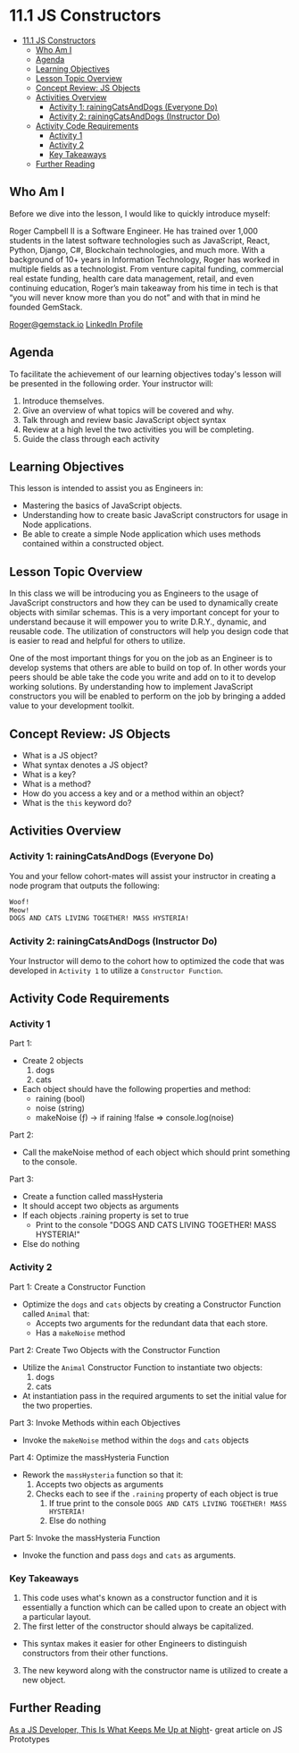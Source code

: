 # 11.1 JS Constructors
- [11.1 JS Constructors](#111-js-constructors)
  - [Who Am I](#who-am-i)
  - [Agenda](#agenda)
  - [Learning Objectives](#learning-objectives)
  - [Lesson Topic Overview](#lesson-topic-overview)
  - [Concept Review: JS Objects](#concept-review-js-objects)
  - [Activities Overview](#activities-overview)
    - [Activity 1: rainingCatsAndDogs (Everyone Do)](#activity-1-rainingcatsanddogs-everyone-do)
    - [Activity 2: rainingCatsAndDogs (Instructor Do)](#activity-2-rainingcatsanddogs-instructor-do)
  - [Activity Code Requirements](#activity-code-requirements)
    - [Activity 1](#activity-1)
    - [Activity 2](#activity-2)
    - [Key Takeaways](#key-takeaways)
  - [Further Reading](#further-reading)

## Who Am I
Before we dive into the lesson, I would like to quickly introduce myself:

Roger Campbell II is a Software Engineer. He has trained over 1,000 students in the latest software technologies such as JavaScript, React, Python, Django, C#, Blockchain technologies, and much more. With a background of 10+ years in Information Technology, Roger has worked in multiple fields as a technologist. From venture capital funding, commercial real estate funding, health care data management, retail, and even continuing education, Roger’s main takeaway from his time in tech is that “you will never know more than you do not” and with that in mind he founded GemStack.

[Roger@gemstack.io](mailto:roger@gemstack.io)
[LinkedIn Profile](https://www.linkedin.com/in/mrrogercampbell/)

## Agenda
To facilitate the achievement of our learning objectives today's lesson will be presented in the following order.
Your instructor will:
1. Introduce themselves.
2. Give an overview of what topics will be covered and why.
3. Talk through and review basic JavaScript object syntax
4. Review at a high level the two activities you will be completing.
5. Guide the class through each activity

## Learning Objectives
This lesson is intended to assist you as Engineers in:
  * Mastering the basics of JavaScript objects.
  * Understanding how to create basic JavaScript constructors for usage in Node applications.
  * Be able to create a simple Node application which uses methods contained within a constructed
object.

## Lesson Topic Overview
In this class we will be introducing you as Engineers to the usage of JavaScript constructors and how they
can be used to dynamically create objects with similar schemas. This is a very important concept for your to understand because it will empower you to write D.R.Y., dynamic, and reusable code. The utilization of constructors will help you design code that is easier to read and helpful for others to utilize.

One of the most important things for you on the job as an Engineer is to develop systems that others are able to build on top of. In other words your peers should be able take the code you write and add on to it to develop working solutions. By understanding how to implement JavaScript constructors you will be enabled to perform on the job by bringing a added value to your development toolkit.

## Concept Review: JS Objects
* What is a JS object?
* What syntax denotes a JS object?
* What is a key?
* What is a method?
* How do you access a key and or a method within an object?
* What is the `this` keyword do?
## Activities Overview
### Activity 1: rainingCatsAndDogs (Everyone Do)
You and your fellow cohort-mates will assist your instructor in creating a node program that outputs the following:

```sh
Woof!
Meow!
DOGS AND CATS LIVING TOGETHER! MASS HYSTERIA!
```

### Activity 2: rainingCatsAndDogs (Instructor Do)
Your Instructor will demo to the cohort how to optimized the code that was developed in `Activity 1` to utilize a `Constructor Function`.

## Activity Code Requirements
### Activity 1
Part 1:
* Create 2 objects
  1. dogs
  2. cats
* Each object should have the following properties and method:
  * raining (bool)
  * noise (string)
  * makeNoise (ƒ) -> if raining !false => console.log(noise)

Part 2:
* Call the makeNoise method of each object which should print something to the console.

Part 3:
* Create a function called massHysteria
* It should accept two objects as arguments
* If each objects .raining property is set to true
  * Print to the console "DOGS AND CATS LIVING TOGETHER! MASS HYSTERIA!"
* Else do nothing

### Activity 2
Part 1: Create a Constructor Function
* Optimize the `dogs` and `cats` objects by creating a Constructor Function called `Animal` that:
  * Accepts two arguments for the redundant data that each store.
  * Has a `makeNoise` method

Part 2: Create Two Objects with the Constructor Function
* Utilize the `Animal` Constructor Function to instantiate two objects:
  1. dogs
  2. cats
* At instantiation pass in the required arguments to set the initial value for the two properties.

Part 3: Invoke Methods within each Objectives
* Invoke the `makeNoise` method within the `dogs` and `cats` objects

Part 4: Optimize the massHysteria Function
* Rework the `massHysteria` function so that it:
  1. Accepts two objects as arguments
  2. Checks each to see if the `.raining` property of each object is true
     1. If true print to the console `DOGS AND CATS LIVING TOGETHER! MASS HYSTERIA!`
     2. Else do nothing

Part 5: Invoke the massHysteria Function
* Invoke the function and pass `dogs` and `cats` as arguments.

### Key Takeaways
1. This code uses what's known as a constructor function and it is essentially a function which can be called upon to create an object with a particular layout.
2. The first letter of the constructor should always be capitalized.
  * This syntax makes it easier for other Engineers to distinguish constructors from their other functions.
3. The new keyword along with the constructor name is utilized to create a new object.


## Further Reading
[As a JS Developer, This Is What Keeps Me Up at Night](https://www.toptal.com/javascript/es6-class-chaos-keeps-js-developer-up#:~:text=Functions%20are%20first%2Dclass%20in,function%20that%20returns%20an%20object.)- great article on JS Prototypes